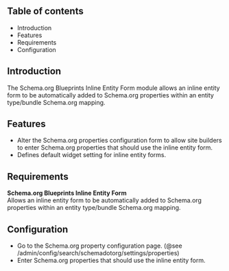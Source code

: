 Table of contents
-----------------

* Introduction
* Features
* Requirements
* Configuration


Introduction
------------

The Schema.org Blueprints Inline Entity Form module allows an inline entity 
form to be automatically added to Schema.org properties within an 
entity type/bundle Schema.org mapping.


Features
--------

- Alter the Schema.org properties configuration form to allow site builders
  to enter Schema.org properties that should use the inline entity form.
- Defines default widget setting for inline entity forms.


Requirements
------------

**Schema.org Blueprints Inline Entity Form**  
Allows an inline entity form to be automatically added to Schema.org 
properties within an entity type/bundle Schema.org mapping.


Configuration
-------------

- Go to the Schema.org property configuration page. 
  (@see /admin/config/search/schemadotorg/settings/properties) 
- Enter Schema.org properties that should use the inline entity form.


